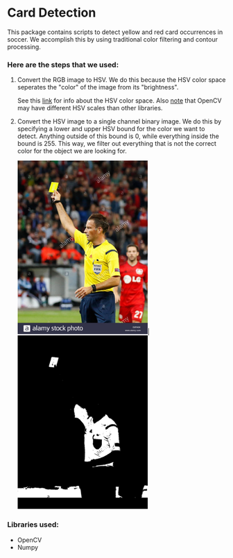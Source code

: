# Card Detection

This package contains scripts to detect yellow and red card occurrences in soccer. We accomplish this by using traditional color filtering and contour processing.

### Here are the steps that we used:
  1. Convert the RGB image to HSV. We do this because the HSV color space seperates the "color" of the image from its "brightness". 
  
      See this [link](http://infohost.nmt.edu/tcc/help/pubs/colortheory/web/hsv.html) for info about the HSV color space. Also [note](https://stackoverflow.com/a/10951189) that OpenCV may have different HSV scales than other libraries.
  2. Convert the HSV image to a single channel binary image. We do this by specifying a lower and upper HSV bound for the color we want to detect. Anything outside of this bound is 0, while everything inside the bound is 255. This way, we filter out everything that is not the correct color for the object we are looking for.
  
      <img src="readme_images/image.jpg" width="300" height="400" />|<img src="readme_images/mask.jpg" width="300" height="400" />

### Libraries used:
  - OpenCV
  - Numpy
